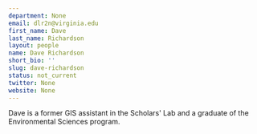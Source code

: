 ```yaml
---
department: None
email: dlr2n@virginia.edu
first_name: Dave
last_name: Richardson
layout: people
name: Dave Richardson
short_bio: ''
slug: dave-richardson
status: not_current
twitter: None
website: None
---
```


Dave is a former GIS assistant in the Scholars' Lab and a graduate of the Environmental Sciences program.

